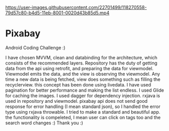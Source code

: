 
https://user-images.githubusercontent.com/22701499/118270558-79d57c80-b4d5-11eb-8001-0020d43b85d5.mp4

# Pixabay
Android Coding Challenge :)

I have chosen MVVM, clean and databinding for the architecture, which consists of the recommended layers.
Repository has the duty of getting data from the api using retrofit, and preparing the data for viewmodel.
Viewmodel emits the data, and the view is observing the viewmodel.
Any time a new data is being fetched, view does something such as filling the recyclerview. this concept has been done using livedata.
I have used pagination for better performance and making the list endless.
I used Glide for caching the images.
I used dagger for dependency injection.
rxjava is used in repository and viewmodel.
pixabay api does not send good response for error handling (I mean standard json), so I handled the error type using rxjava throwable.
I tried to make a standard and beautiful app. the functionality is compeleted, I mean user can click on tags too and the search word changes :)
Thank you :)
